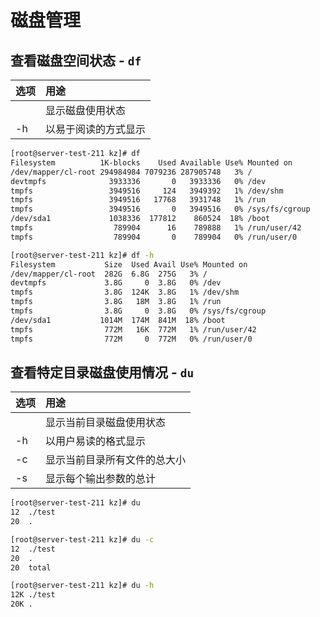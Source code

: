 # 磁盘管理

## 查看磁盘空间状态 - `df`

| 选项 | 用途 |
|:-------|:-----|
|  | 显示磁盘使用状态 |
| -h | 以易于阅读的方式显示|

```bash
[root@server-test-211 kz]# df
Filesystem          1K-blocks    Used Available Use% Mounted on
/dev/mapper/cl-root 294984984 7079236 287905748   3% /
devtmpfs              3933336       0   3933336   0% /dev
tmpfs                 3949516     124   3949392   1% /dev/shm
tmpfs                 3949516   17768   3931748   1% /run
tmpfs                 3949516       0   3949516   0% /sys/fs/cgroup
/dev/sda1             1038336  177812    860524  18% /boot
tmpfs                  789904      16    789888   1% /run/user/42
tmpfs                  789904       0    789904   0% /run/user/0

```

```bash
[root@server-test-211 kz]# df -h
Filesystem           Size  Used Avail Use% Mounted on
/dev/mapper/cl-root  282G  6.8G  275G   3% /
devtmpfs             3.8G     0  3.8G   0% /dev
tmpfs                3.8G  124K  3.8G   1% /dev/shm
tmpfs                3.8G   18M  3.8G   1% /run
tmpfs                3.8G     0  3.8G   0% /sys/fs/cgroup
/dev/sda1           1014M  174M  841M  18% /boot
tmpfs                772M   16K  772M   1% /run/user/42
tmpfs                772M     0  772M   0% /run/user/0
```

## 查看特定目录磁盘使用情况 - `du`

| 选项 | 用途 |
|:-------|:-----|
|  | 显示当前目录磁盘使用状态 |
| -h | 以用户易读的格式显示|
| -c | 显示当前目录所有文件的总大小|
| -s | 显示每个输出参数的总计|

```bash
[root@server-test-211 kz]# du
12	./test
20	.

```

```bash
[root@server-test-211 kz]# du -c
12	./test
20	.
20	total
```

```bash
[root@server-test-211 kz]# du -h
12K	./test
20K	.

```